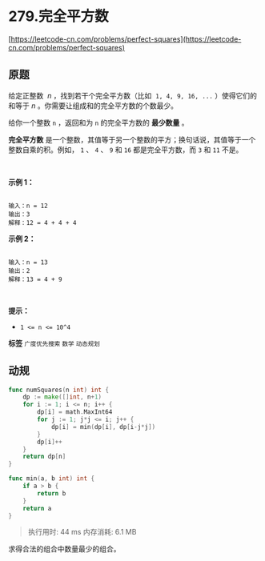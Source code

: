 # 279.完全平方数
[https://leetcode-cn.com/problems/perfect-squares](https://leetcode-cn.com/problems/perfect-squares) 
## 原题
给定正整数  *n* ，找到若干个完全平方数（比如  `1, 4, 9, 16, ...` ）使得它们的和等于 *n* 。你需要让组成和的完全平方数的个数最少。

给你一个整数 `n` ，返回和为 `n` 的完全平方数的 **最少数量** 。

 **完全平方数** 是一个整数，其值等于另一个整数的平方；换句话说，其值等于一个整数自乘的积。例如， `1` 、 `4` 、 `9` 和 `16` 都是完全平方数，而 `3` 和 `11` 不是。

 

 **示例 1：** 

```

输入：n = 12
输出：3 
解释：12 = 4 + 4 + 4
```
 **示例 2：** 

```

输入：n = 13
输出：2
解释：13 = 4 + 9
```

 

 **提示：** 
-  `1 <= n <= 10^4` 
 
**标签**
`广度优先搜索` `数学` `动态规划` 


## 动规
```go
func numSquares(n int) int {
	dp := make([]int, n+1)
	for i := 1; i <= n; i++ {
		dp[i] = math.MaxInt64
		for j := 1; j*j <= i; j++ {
			dp[i] = min(dp[i], dp[i-j*j])
		}
		dp[i]++
	}
	return dp[n]
}

func min(a, b int) int {
	if a > b {
		return b
	}
	return a
}
```
>执行用时: 44 ms
内存消耗: 6.1 MB

求得合法的组合中数量最少的组合。